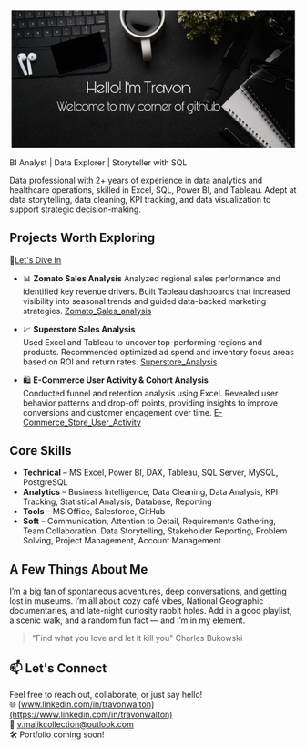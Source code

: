 ![GitHub Banner](https://github.com/Travon-77/Travon-77/blob/main/GitHub%20Banner.jpg) 

BI Analyst | Data Explorer | Storyteller with SQL

Data professional with 2+ years of experience in data analytics and healthcare operations, skilled in Excel, SQL, Power BI, and Tableau.
Adept at data storytelling, data cleaning, KPI tracking, and data visualization to support strategic decision-making.
## Projects Worth Exploring
📁[Let's Dive In](https://github.com/Travon-77/BI_Analytics_Tripleten_Projects)
- 📊 **Zomato Sales Analysis** 
  Analyzed regional sales performance and identified key revenue drivers. Built Tableau dashboards that increased visibility into seasonal trends and guided data-backed marketing strategies.
 [Zomato_Sales_analysis](https://github.com/Travon-77/BI_Analytics_Tripleten_Projects/tree/main/Zomato%20Sales%20Analysis)

- 📈 **Superstore Sales Analysis**  
  Used Excel and Tableau to uncover top-performing regions and products. Recommended optimized ad spend and inventory focus areas based on ROI and return rates.
  [Superstore_Analysis](https://github.com/Travon-77/BI_Analytics_Tripleten_Projects/tree/main/Superstore-Returns-Analysis)

- 🛍️ **E-Commerce User Activity & Cohort Analysis**  
  Conducted funnel and retention analysis using Excel. Revealed user behavior patterns and drop-off points, providing insights to improve conversions and customer engagement over time.
  [E-Commerce_Store_User_Activity](https://github.com/Travon-77/BI_Analytics_Tripleten_Projects/tree/main/E-Commerce%20Store%20User%20Activity)
## Core Skills
- **Technical** – MS Excel, Power BI, DAX, Tableau, SQL Server, MySQL, PostgreSQL 
- **Analytics** – Business Intelligence, Data Cleaning, Data Analysis, KPI Tracking, Statistical Analysis, Database, Reporting 
- **Tools** – MS Office, Salesforce, GitHub 
- **Soft** – Communication, Attention to Detail, Requirements Gathering, Team Collaboration, Data Storytelling, Stakeholder
Reporting, Problem Solving, Project Management, Account Management
## A Few Things About Me  
I’m a big fan of spontaneous adventures, deep conversations, and getting lost in museums.
I’m all about cozy café vibes, National Geographic documentaries, and late-night curiosity rabbit holes.
Add in a good playlist, a scenic walk, and a random fun fact — and I’m in my element.

> "Find what you love and let it kill you" Charles Bukowski

## 📫 Let's Connect
Feel free to reach out, collaborate, or just say hello!  
🌐 [www.linkedin.com/in/travonwalton](https://www.linkedin.com/in/travonwalton)  
📧 v.malikcollection@outlook.com  
🛠️ Portfolio coming soon!

